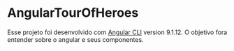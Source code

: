 # AngularTourOfHeroes

Esse projeto foi desenvolvido com  [Angular CLI](https://github.com/angular/angular-cli) version 9.1.12.
O objetivo fora entender sobre o angular e seus componentes.
